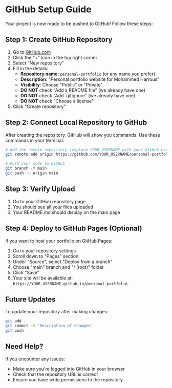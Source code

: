 # GitHub Setup Guide

Your project is now ready to be pushed to GitHub! Follow these steps:

## Step 1: Create GitHub Repository

1. Go to [GitHub.com](https://github.com)
2. Click the "+" icon in the top right corner
3. Select "New repository"
4. Fill in the details:
   - **Repository name**: `personal-portfolio` (or any name you prefer)
   - **Description**: "Personal portfolio website for Mohammed Harrous"
   - **Visibility**: Choose "Public" or "Private"
   - **DO NOT** check "Add a README file" (we already have one)
   - **DO NOT** check "Add .gitignore" (we already have one)
   - **DO NOT** check "Choose a license"
5. Click "Create repository"

## Step 2: Connect Local Repository to GitHub

After creating the repository, GitHub will show you commands. Use these commands in your terminal:

```bash
# Add the remote repository (replace YOUR_USERNAME with your GitHub username)
git remote add origin https://github.com/YOUR_USERNAME/personal-portfolio.git

# Push your code to GitHub
git branch -M main
git push -u origin main
```

## Step 3: Verify Upload

1. Go to your GitHub repository page
2. You should see all your files uploaded
3. Your README.md should display on the main page

## Step 4: Deploy to GitHub Pages (Optional)

If you want to host your portfolio on GitHub Pages:

1. Go to your repository settings
2. Scroll down to "Pages" section
3. Under "Source", select "Deploy from a branch"
4. Choose "main" branch and "/ (root)" folder
5. Click "Save"
6. Your site will be available at: `https://YOUR_USERNAME.github.io/personal-portfolio`

## Future Updates

To update your repository after making changes:

```bash
git add .
git commit -m "Description of changes"
git push
```

## Need Help?

If you encounter any issues:
- Make sure you're logged into GitHub in your browser
- Check that the repository URL is correct
- Ensure you have write permissions to the repository
